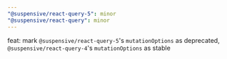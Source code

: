 ```yaml
---
"@suspensive/react-query-5": minor
"@suspensive/react-query": minor
---
```


feat: mark `@suspensive/react-query-5`'s `mutationOptions` as deprecated, `@suspensive/react-query-4`'s `mutationOptions` as stable
